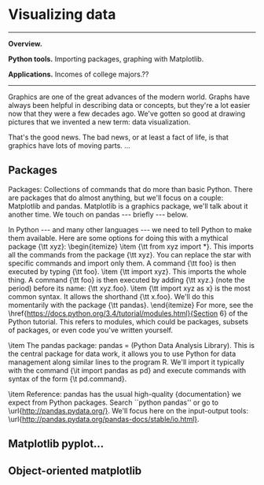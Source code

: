 # Visualizing data


---
**Overview.**

**Python tools.**  Importing packages, graphing with Matplotlib.

**Applications.**  Incomes of college majors.??

---

Graphics are one of the great advances of the modern world.  Graphs have always been helpful in describing data or concepts, but they're a lot easier now that they were a few decades ago. We've gotten so good at drawing pictures that we invented a new term:  data visualization.

That's the good news.  The bad news, or at least a fact of life, is that graphics have lots of moving parts.  ...


## Packages

Packages:  Collections of commands that do more than basic Python.
There are packages that do almost anything, but we'll focus on a couple:
Matplotlib and pandas.  Matplotlib is a graphics package, we'll talk about it
another time.
We touch on pandas --- briefly --- below.

In Python --- and many other languages --- we need to tell Python to make them available.
Here are some options for doing this with a mythical package {\tt xyz}:
\begin{itemize}
\item {\tt from xyz import *}.
This imports all the commands from the package {\tt xyz}.
You can replace the star
with specific commands and import only them.
A command {\tt foo} is then executed by typing {\tt foo}.
\item {\tt import xyz}.  This imports the whole thing.
A command {\tt foo} is then executed by adding {\tt xyz.}
(note the period) before its name:  {\tt xyz.foo}.
\item {\tt import xyz as x} is the most common syntax.
It allows the shorthand {\tt x.foo}.
We'll do this momentarily with the package {\tt pandas}.
\end{itemize}
For more, see the
\href{https://docs.python.org/3.4/tutorial/modules.html}{Section 6}
of the Python tutorial.
This refers to modules, which could be packages, subsets of packages, or even
code you've written yourself.

\item The pandas package:  pandas = (Python Data Analysis Library).
This is the central package for data work,
it allows you to use Python for data management along similar
lines to the program R.
We'll import it typically with the command {\it import pandas as pd}
and execute commands with syntax of the form {\t pd.command}.

\item Reference:  pandas has the usual high-quality
{documentation}
we expect from Python packages.
Search ``python pandas'' or go to
\url{http://pandas.pydata.org/}.
We'll focus here on the input-output tools:
\url{http://pandas.pydata.org/pandas-docs/stable/io.html}.


##  Matplotlib pyplot...



## Object-oriented matplotlib


